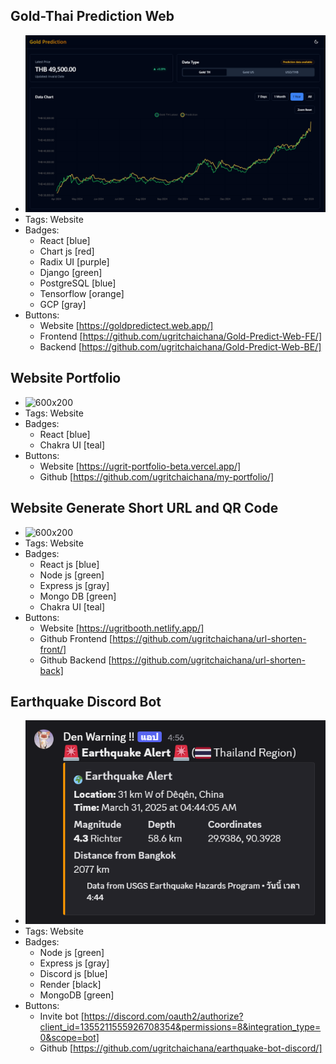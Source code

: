 ## Gold-Thai Prediction Web

- ![600x200](../assets/GoldPredictions.png)
- Tags: Website
- Badges:
  - React [blue]
  - Chart js [red]
  - Radix UI [purple]
  - Django [green]
  - PostgreSQL [blue]
  - Tensorflow [orange]
  - GCP [gray]
- Buttons:
  - Website [https://goldpredictect.web.app/]
  - Frontend [https://github.com/ugritchaichana/Gold-Predict-Web-FE/]
  - Backend [https://github.com/ugritchaichana/Gold-Predict-Web-BE/]

## Website Portfolio

- ![600x200](../assets/Port_web.png)
- Tags: Website
- Badges:
  - React [blue]
  - Chakra UI [teal]
- Buttons:
  - Website [https://ugrit-portfolio-beta.vercel.app/]
  - Github [https://github.com/ugritchaichana/my-portfolio/]


## Website Generate Short URL and QR Code

- ![600x200](../assets/ShortURL_web.png)
- Tags: Website
- Badges:
  - React js [blue]
  - Node js [green]
  - Express js [gray]
  - Mongo DB [green]
  - Chakra UI [teal]
- Buttons:
  - Website [https://ugritbooth.netlify.app/]
  - Github Frontend [https://github.com/ugritchaichana/url-shorten-front/]
  - Github Backend [https://github.com/ugritchaichana/url-shorten-back]



## Earthquake Discord Bot

- ![600x200](../assets/Earthquake_bot.png)
- Tags: Website
- Badges:
  - Node js [green]
  - Express js [gray]
  - Discord js [blue]
  - Render [black]
  - MongoDB [green]
- Buttons:
  - Invite bot [https://discord.com/oauth2/authorize?client_id=1355211555926708354&permissions=8&integration_type=0&scope=bot]
  - Github [https://github.com/ugritchaichana/earthquake-bot-discord/]
